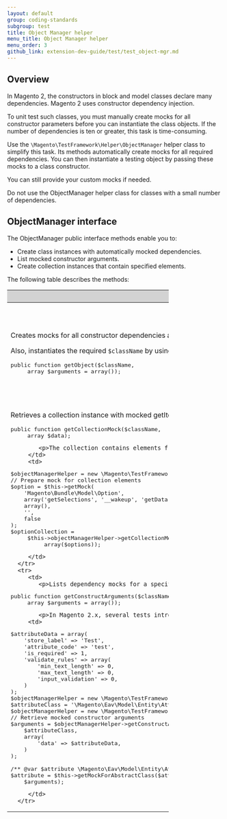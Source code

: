 ```yaml
---
layout: default
group: coding-standards
subgroup: test
title: Object Manager helper
menu_title: Object Manager helper
menu_order: 3
github_link: extension-dev-guide/test/test_object-mgr.md
---
```


<h2 id="m2devgde-objmgr-intro">Overview</h2>
<p>In Magento 2, the constructors in block and model classes declare many dependencies.
   Magento 2 uses constructor dependency injection.
</p>
<p>To unit test such classes, you must manually create mocks for all constructor parameters before you can instantiate the class objects.
   If the number of dependencies is ten or greater, this task is time-consuming.
</p>
<p>Use the <code>\Magento\TestFramework\Helper\ObjectManager</code> helper class to simplify this task.
   Its methods automatically create mocks for all required dependencies.
   You can then instantiate a testing object by passing these mocks to a class constructor.
</p>
<p>You can still provide your custom mocks if needed.</p>
<div class="bs-callout bs-callout-info" id="info">
      <p>Do not use the ObjectManager helper class for classes with a small number of dependencies.</p>
</div>
<h2 id="help">ObjectManager interface</h2>
<p>The ObjectManager public interface methods enable you to:</p>
<ul>
   <li>Create class instances with automatically mocked dependencies.</li>
   <li>List mocked constructor arguments.</li>
   <li>Create collection instances that contain specified elements.</li>
</ul>
<p>The following table describes the methods:</p>
<table style="width:75%">
   <colgroup>
      <col width="50%">
      <col width="50%">
   </colgroup>
   <thead>
      <tr style="background-color:lightgray">
         <th>Method description</th>
         <th>Usage</th>
      </tr>
   </thead>
   <tbody>
      <tr>
         <td>
            <p>Creates mocks for all constructor dependencies and applies any specified custom mocks from <code>$arguments</code> array.</p>
            <p>Also, instantiates the required <code>$className</code> by using constructor with already existing mocks.</p>
<pre>
public function getObject($className,
     array $arguments = array());
</pre>
         </td>
         <td>
<pre>
$objectManagerHelper = new \Magento\TestFramework\Helper\ObjectManager($this);

// default constructor arguments
$scopePool = $objectManagerHelper->getObject('\Magento\App\Config\ScopePool');

// custom constructor arguments
$cacheMock = $this->getMock('\Magento\Cache\FrontendInterface');
...
$arguments = array('cache' => $cacheMock);
$scopePool = $objectManagerHelper->getObject('\Magento\App\Config\ScopePool',
     $arguments);
</pre>
         </td>
      </tr>
      <tr>
         <td>
            <p>Retrieves a collection instance with mocked getIterator method.</p>
<pre>
public function getCollectionMock($className,
     array $data);
</pre>
            <p>The collection contains elements from the $data array.</p>
         </td>
         <td>
<pre>
$objectManagerHelper = new \Magento\TestFramework\Helper\ObjectManager($this);
// Prepare mock for collection elements
$option = $this->getMock(
    'Magento\Bundle\Model\Option',
    array('getSelections', '__wakeup', 'getData'),
    array(),
    '',
    false
);
$optionCollection =
     $this->objectManagerHelper->getCollectionMock('Magento\Bundle\Model\Resource\Option\Collection',
          array($options));
</pre>
         </td>
      </tr>
      <tr>
         <td>
            <p>Lists dependency mocks for a specified class.</p>
<pre>
public function getConstructArguments($className,
     array $arguments = array());
</pre>
            <p>In Magento 2.x, several tests introduced mocks for abstract models and blocks.</p>
         <td>
<pre>
$attributeData = array(
    'store_label' => 'Test',
    'attribute_code' => 'test',
    'is_required' => 1,
    'validate_rules' => array(
        'min_text_length' => 0,
        'max_text_length' => 0,
        'input_validation' => 0,
    )
);
$objectManagerHelper = new \Magento\TestFramework\Helper\ObjectManager($this);
$attributeClass = '\Magento\Eav\Model\Entity\Attribute\AbstractAttribute';
$objectManagerHelper = new \Magento\TestFramework\Helper\ObjectManager($this);
// Retrieve mocked constructor arguments
$arguments = $objectManagerHelper->getConstructArguments(
    $attributeClass,
    array(
        'data' => $attributeData,
    )
);

/** @var $attribute \Magento\Eav\Model\Entity\Attribute\AbstractAttribute|\PHPUnit\Framework\MockObject\MockObject */
$attribute = $this->getMockForAbstractClass($attributeClass,
    $arguments);
</pre>
         </td>
      </tr>
   </tbody>
</table>